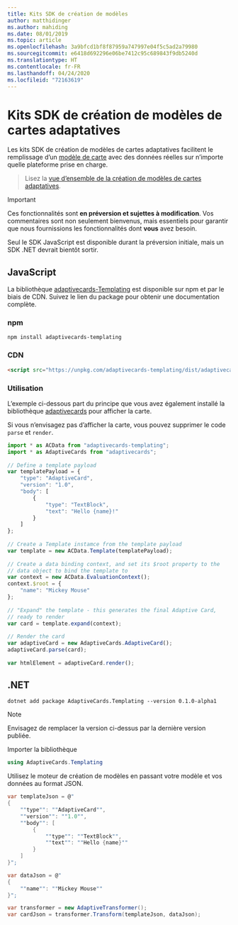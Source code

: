 ```yaml
---
title: Kits SDK de création de modèles
author: matthidinger
ms.author: mahiding
ms.date: 08/01/2019
ms.topic: article
ms.openlocfilehash: 3a9bfcd1bf8f87959a747997e04f5c5ad2a79980
ms.sourcegitcommit: e6418d692296e06be7412c95c689843f9db5240d
ms.translationtype: HT
ms.contentlocale: fr-FR
ms.lasthandoff: 04/24/2020
ms.locfileid: "72163619"
---
```

# <a name="adaptive-card-templating-sdks"></a>Kits SDK de création de modèles de cartes adaptatives

Les kits SDK de création de modèles de cartes adaptatives facilitent le remplissage d’un [modèle de carte](language.md) avec des données réelles sur n’importe quelle plateforme prise en charge.

> Lisez la [vue d’ensemble de la création de modèles de cartes adaptatives](index.md).

> [!IMPORTANT] 
> 
> Ces fonctionnalités sont **en préversion et sujettes à modification**. Vos commentaires sont non seulement bienvenus, mais essentiels pour garantir que nous fournissions les fonctionnalités dont **vous** avez besoin.
> 
> Seul le SDK JavaScript est disponible durant la préversion initiale, mais un SDK .NET devrait bientôt sortir.

## <a name="javascript"></a>JavaScript

La bibliothèque [adaptivecards-Templating](https://www.npmjs.com/package/adaptivecards-templating) est disponible sur npm et par le biais de CDN. Suivez le lien du package pour obtenir une documentation complète.

### <a name="npm"></a>npm

```console
npm install adaptivecards-templating
```

### <a name="cdn"></a>CDN

```html
<script src="https://unpkg.com/adaptivecards-templating/dist/adaptivecards-templating.min.js"></script>
``` 

### <a name="usage"></a>Utilisation

L’exemple ci-dessous part du principe que vous avez également installé la bibliothèque [adaptivecards](https://www.npmjs.com/package/adaptivecards) pour afficher la carte. 

Si vous n’envisagez pas d’afficher la carte, vous pouvez supprimer le code `parse` et `render`. 

```js
import * as ACData from "adaptivecards-templating";
import * as AdaptiveCards from "adaptivecards";
 
// Define a template payload
var templatePayload = {
    "type": "AdaptiveCard",
    "version": "1.0",
    "body": [
        {
            "type": "TextBlock",
            "text": "Hello {name}!"
        }
    ]
};
 
// Create a Template instamce from the template payload
var template = new ACData.Template(templatePayload);
 
// Create a data binding context, and set its $root property to the
// data object to bind the template to
var context = new ACData.EvaluationContext();
context.$root = {
    "name": "Mickey Mouse"
};
 
// "Expand" the template - this generates the final Adaptive Card,
// ready to render
var card = template.expand(context);
 
// Render the card
var adaptiveCard = new AdaptiveCards.AdaptiveCard();
adaptiveCard.parse(card);
 
var htmlElement = adaptiveCard.render();
```

## <a name="net"></a>.NET 

```console
dotnet add package AdaptiveCards.Templating --version 0.1.0-alpha1
```

> [!NOTE]
>
> Envisagez de remplacer la version ci-dessus par la dernière version publiée.

Importer la bibliothèque 

```cs
using AdaptiveCards.Templating
```

Utilisez le moteur de création de modèles en passant votre modèle et vos données au format JSON.

```cs
var templateJson = @"
{
    ""type"": ""AdaptiveCard"",
    ""version"": ""1.0"",
    ""body"": [
        {
            ""type"": ""TextBlock"",
            ""text"": ""Hello {name}""
        }
    ]
}";

var dataJson = @"
{
    ""name"": ""Mickey Mouse""
}";

var transformer = new AdaptiveTransformer();
var cardJson = transformer.Transform(templateJson, dataJson);
```
